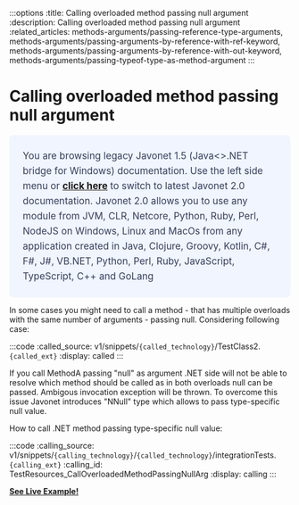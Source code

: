 :::options
:title: Calling overloaded method passing null argument
:description: Calling overloaded method passing null argument
:related_articles: methods-arguments/passing-reference-type-arguments, methods-arguments/passing-arguments-by-reference-with-ref-keyword, methods-arguments/passing-arguments-by-reference-with-out-keyword, methods-arguments/passing-typeof-type-as-method-argument
:::

# Calling overloaded method passing null argument 
  <div style="padding: 24px; background: #F0F5FF; border-radius: 8px; flex-direction: column; justify-content: flex-start; align-items: flex-start; gap: 10px; display: flex">
  <div style="justify-content: flex-start; align-items: center; gap: 24px; display: inline-flex">
    <div style="color: #353D5A; font-size: 17px; font-weight: 400; line-height: 27px; letter-spacing: 0.03px; word-wrap: break-word">
You are browsing legacy Javonet 1.5 (Java<>.NET bridge for Windows) documentation. Use the left side menu or <a style="font-weight: bold; text-decoration: underline;" href="/guides/v2/getting-started/about-javonet">click here</a> to switch to latest Javonet 2.0 documentation. Javonet 2.0 allows you to use any module from
JVM, CLR, Netcore, Python, Ruby, Perl, NodeJS on Windows, Linux and MacOs
from any application created in Java, Clojure, Groovy, Kotlin, C#, F#, J#, VB.NET, Python, Perl, Ruby, JavaScript, TypeScript, C++ and GoLang
    </div>
  </div>
</div>
  
In some cases you might need to call a method - that has multiple overloads with the same number of arguments - passing null. Considering following case:  
  
:::code 
:called_source: v1/snippets/`{called_technology}`/TestClass2.`{called_ext}`
:display: called
:::
  
If you call MethodA passing "null" as argument .NET side will not be able to resolve which method should be called as in both overloads null can be passed. Ambigous invocation exception will be thrown. To overcome this issue Javonet introduces "NNull" type which allows to pass type-specific null value.  
  
How to call .NET method passing type-specific null value:  
  
:::code 
:calling_source: v1/snippets/`{calling_technology}`/`{called_technology}`/integrationTests.`{calling_ext}`
:calling_id: TestResources_CallOverloadedMethodPassingNullArg
:display: calling
:::
  
  
[**See Live Example!**](http://lab.javonet.com/e/15)


